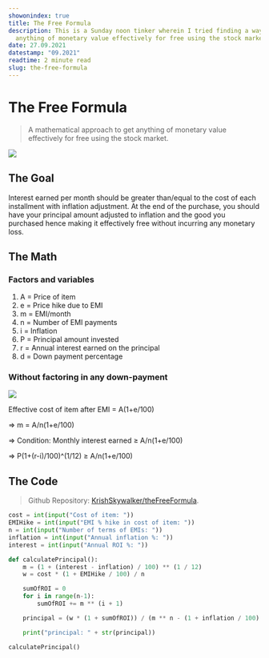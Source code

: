 ```yaml
---
showonindex: true
title: The Free Formula
description: This is a Sunday noon tinker wherein I tried finding a way to get
  anything of monetary value effectively for free using the stock market.
date: 27.09.2021
datestamp: "09.2021"
readtime: 2 minute read
slug: the-free-formula
---
```

# The Free Formula

> A mathematical approach to get anything of monetary value effectively for free using the stock market.

![](images/uploads/thefreeformula2.webp)

## The Goal

Interest earned per month should be greater than/equal to the cost of each installment with inflation adjustment. At the end of the purchase, you should have your principal amount adjusted to inflation and the good you purchased hence making it effectively free without incurring any monetary loss.

## The Math

### Factors and variables

1. A = Price of item
2. e = Price hike due to EMI
3. m = EMI/month
4. n = Number of EMI payments
5. i = Inflation
6. P = Principal amount invested
7. r = Annual interest earned on the principal
8. d = Down payment percentage

### Without factoring in any down-payment

![](images/uploads/thefreeformula.webp)

Effective cost of item after EMI = A(1+e/100)

⇒ m = A/n(1+e/100)

⇒ Condition: Monthly interest earned ≥ A/n(1+e/100)

⇒ P(1+(r-i)/100)^(1/12) ≥ A/n(1+e/100)

## The Code

> Github Repository: [KrishSkywalker/theFreeFormula](https://github.com/KrishSkywalker/theFreeFormula).

```python
cost = int(input("Cost of item: "))
EMIHike = int(input("EMI % hike in cost of item: "))
n = int(input("Number of terms of EMIs: "))
inflation = int(input("Annual inflation %: "))
interest = int(input("Annual ROI %: "))

def calculatePrincipal():
    m = (1 + (interest - inflation) / 100) ** (1 / 12)
    w = cost * (1 + EMIHike / 100) / n

    sumOfROI = 0
    for i in range(n-1):
        sumOfROI += m ** (i + 1)

    principal = (w * (1 + sumOfROI)) / (m ** n - (1 + inflation / 100) ** (1/12))

    print("principal: " + str(principal))

calculatePrincipal()
```